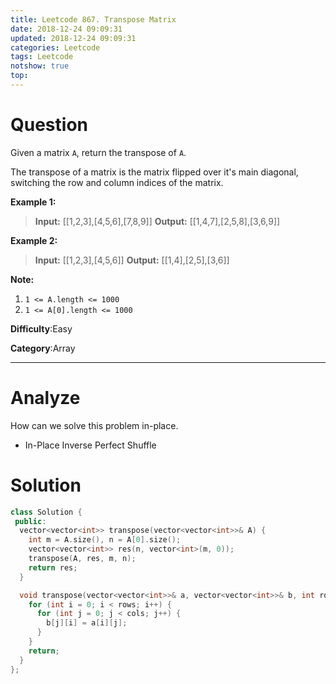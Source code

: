 ```yaml
---
title: Leetcode 867. Transpose Matrix
date: 2018-12-24 09:09:31
updated: 2018-12-24 09:09:31
categories: Leetcode
tags: Leetcode
notshow: true
top:
---
```


# Question

Given a matrix  `A`, return the transpose of  `A`.

The transpose of a matrix is the matrix flipped over it's main diagonal, switching the row and column indices of the matrix.

**Example 1:**

> **Input:** [[1,2,3],[4,5,6],[7,8,9]]
> **Output:** [[1,4,7],[2,5,8],[3,6,9]]

**Example 2:**

> **Input:** [[1,2,3],[4,5,6]]
> **Output:** [[1,4],[2,5],[3,6]]

**Note:**

1. `1 <= A.length <= 1000`
2. `1 <= A[0].length <= 1000`

**Difficulty**:Easy

**Category**:Array

<!-- more -->

------------

# Analyze

How can we solve this problem in-place.
* In-Place Inverse Perfect Shuffle

# Solution

```cpp
class Solution {
 public:
  vector<vector<int>> transpose(vector<vector<int>>& A) {
    int m = A.size(), n = A[0].size();
    vector<vector<int>> res(n, vector<int>(m, 0));
    transpose(A, res, m, n);
    return res;
  }

  void transpose(vector<vector<int>>& a, vector<vector<int>>& b, int rows, int cols) {
    for (int i = 0; i < rows; i++) {
      for (int j = 0; j < cols; j++) {
        b[j][i] = a[i][j];
      }
    }
    return;
  }
};
```